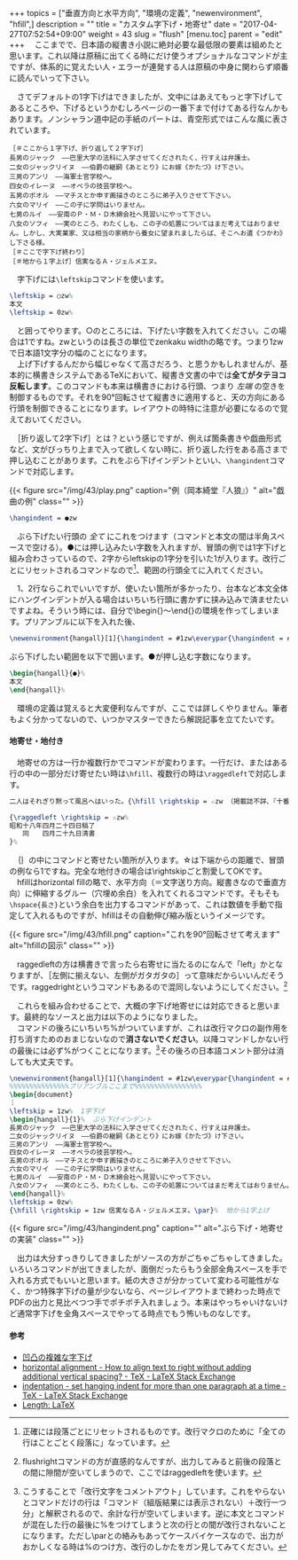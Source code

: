 +++
topics = ["垂直方向と水平方向", "環境の定義", "newenvironment", "hfill",]
description = ""
title = "カスタム字下げ・地寄せ"
date = "2017-04-27T07:52:54+09:00"
weight = 43
slug = "flush"
[menu.toc]
    parent = "edit"
+++
&#x3000;ここまでで、日本語の縦書き小説に絶対必要な最低限の要素は組めたと思います。これ以降は原稿に出てくる時にだけ使うオプショナルなコマンドが主ですが、体系的に覚えたい人・エラーが連発する人は原稿の中身に関わらず順番に読んでいって下さい。

　さてデフォルトの1字下げはできましたが、文中にはあえてもっと字下げしてあるところや、下げるというかむしろページの一番下まで付けてある行なんかもあります。ノンシャラン道中記の手紙のパートは、青空形式ではこんな風に表されています。

    ［＃ここから１字下げ、折り返して２字下げ］
    長男のジャック　――巴里大学の法科に入学させてくだされたく、行すえは弁護士。
    二女のジャックリイヌ　――伯爵の継嗣《あととり》にお嫁《かたづ》け下さい。
    三男のアンリ　――海軍士官学校へ。
    四女のイレーヌ　――オペラの技芸学校へ。
    五男のポオル　――マチスとか申す画描きのところに弟子入りさせて下さい。
    六女のマリイ　――この子に学問はいりません。
    七男のルイ　――安南のＰ・Ｍ・Ｄ木綿会社へ見習いにやって下さい。
    八女のソフィ　――実のところ、わたくしも、この子の処置についてはまだ考えてはおりません。しかし、大実業家、又は相当の家柄から養女に望まれましたらば、そこへお遣《つかわ》し下さる様。
    ［＃ここで字下げ終わり］
    ［＃地から１字上げ］信実なるＡ・ジェルメエヌ。

　字下げには`\leftskip`コマンドを使います。

```latex
\leftskip = ○zw%
本文
\leftskip = 0zw%
```

　と囲ってやります。○のところには、下げたい字数を入れてください。この場合は1ですね。zwというのは長さの単位でzenkaku widthの略です。つまり1zwで日本語1文字分の幅のことになります。  
　上げ下げするんだから幅じゃなくて高さだろう、と思うかもしれませんが、基本的に横書きシステムであるTeXにおいて、縦書き文書の中では**全てがタテヨコ反転します**。このコマンドも本来は横書きにおける行頭、つまり _左端_ の空きを制御するものです。それを90°回転させて縦書きに適用すると、天の方向にある行頭を制御できることになります。レイアウトの時特に注意が必要になるので覚えておいてください。

　［折り返して2字下げ］とは？という感じですが、例えば箇条書きや戯曲形式など、文がびっちり上まで入って欲しくない時に、折り返した行をある高さまで押し込むことがあります。これをぶら下げインデントといい、`\hangindent`コマンドで対応します。

{{< figure src="/img/43/play.png" caption="例（岡本綺堂『人狼』）" alt="戯曲の例" class="" >}}

```latex
\hangindent = ●zw
```

　ぶら下げたい行頭の _全て_ にこれをつけます（コマンドと本文の間は半角スペースで空ける）。●には押し込みたい字数を入れますが、冒頭の例では1字下げと組み合わさっているので、2字からleftskipの1字分を引いた1が入ります。改行ごとにリセットされるコマンドなので[^1]、範囲の行頭全てに入れてください。

　1、2行ならこれでいいですが、使いたい箇所が多かったり、台本など本文全体にハングインデントが入る場合はいちいち行頭に書かずに挟み込みで済ませたいですよね。そういう時には、自分で\begin{}～\end{}の環境を作ってしまいます。プリアンブルに以下を入れた後、

```latex
\newenvironment{hangall}[1]{\hangindent = #1zw\everypar{\hangindent = #1zw}}{}
```

ぶら下げしたい範囲を以下で囲います。●が押し込む字数になります。

```latex
\begin{hangall}{●}%
本文
\end{hangall}%
```

　環境の定義は覚えると大変便利なんですが、ここでは詳しくやりません。筆者もよく分かってないので、いつかマスターできたら解説記事を立てたいです。

#### 地寄せ・地付き
　地寄せの方は一行か複数行かでコマンドが変わります。一行だけ、またはある行の中の一部分だけ寄せたい時は`\hfill`、複数行の時は`\raggedleft`で対応します。

```latex
二人はそれぎり黙って風呂へはいった。{\hfill \rightskip = ☆zw （掲載誌不詳、『十番随筆』所収）\par}%

{\raggedleft \rightskip = ☆zw%
昭和十八年四月二十四日稿了
　　同　　四月二十九日清書
}%
```

　｛｝の中にコマンドと寄せたい箇所が入ります。☆は下端からの距離で、冒頭の例なら1ですね。完全な地付きの場合は\rightskipごと割愛してOKです。  
　hfillはhorizontal fillの略で、水平方向（＝文字送り方向。縦書きなので垂直方向）に伸縮するグルー（穴埋め余白）を入れてくれるコマンドです。そもそも`\hspace{長さ}`という余白を出力するコマンドがあって、これは数値を手動で指定して入れるものですが、hfillはその自動伸び縮み版というイメージです。

{{< figure src="/img/43/hfill.png" caption="これを90°回転させて考えます" alt="hfillの図示" class="" >}}

　raggedleftの方は横書きで言ったら右寄せに当たるのになんで「left」かとなりますが、［左側に揃えない、左側がガタガタの］って意味だからいいんだそうです。raggedrightというコマンドもあるので混同しないようにしてください。[^2]

　これらを組み合わせることで、大概の字下げ地寄せには対応できると思います。最終的なソースと出力は以下のようになりました。  
　コマンドの後ろにいちいち%がついていますが、これは改行マクロの副作用を打ち消すためのおまじないなので**消さないでください**。以降コマンドしかない行の最後には必ず%がつくことになります。[^3]その後ろの日本語コメント部分は消しても大丈夫です。

```latex
\newenvironment{hangall}[1]{\hangindent = #1zw\everypar{\hangindent = #1zw}}{}
%%%%%%%%%%%%%%%プリアンブルここまで%%%%%%%%%%%%%%%%%
\begin{document}
︙
\leftskip = 1zw%  1字下げ
\begin{hangall}{1}%  ぶら下げインデント
長男のジャック　――巴里大学の法科に入学させてくだされたく、行すえは弁護士。
二女のジャックリイヌ　――伯爵の継嗣《あととり》にお嫁《かたづ》け下さい。
三男のアンリ　――海軍士官学校へ。
四女のイレーヌ　――オペラの技芸学校へ。
五男のポオル　――マチスとか申す画描きのところに弟子入りさせて下さい。
六女のマリイ　――この子に学問はいりません。
七男のルイ　――安南のＰ・Ｍ・Ｄ木綿会社へ見習いにやって下さい。
八女のソフィ　――実のところ、わたくしも、この子の処置についてはまだ考えてはおりません。しかし、大実業家、又は相当の家柄から養女に望まれましたらば、そこへお遣《つかわ》し下さる様。
\end{hangall}%
\leftskip = 0zw%
{\hfill \rightskip = 1zw 信実なるＡ・ジェルメエヌ。\par}%  地から1字上げ
```

{{< figure src="/img/43/hangindent.png" caption="" alt="ぶら下げ・地寄せの実装" class="" >}}

　出力は大分すっきりしてきましたがソースの方がごちゃごちゃしてきました。いろいろコマンドが出てきましたが、面倒だったらもう全部全角スペースを手で入れる方式でもいいと思います。紙の大きさが分かっていて変わる可能性がなく、かつ特殊字下げの量が少ないなら、ページレイアウトまで終わった時点でPDFの出力と見比べつつ手でポチポチ入れましょう。本来はやっちゃいけないけど通常字下げを全角スペースでやってる時点でもう怖いものなしです。

[^1]: 正確には段落ごとにリセットされるものです。改行マクロのために「全ての行はことごとく段落に」なっています。
[^2]: flushrightコマンドの方が直感的なんですが、出力してみると前後の段落との間に隙間が空いてしまうので、ここではraggedleftを使います。
[^3]:こうすることで「改行文字をコメントアウト」しています。これをやらないとコマンドだけの行は「コマンド（組版結果には表示されない）＋改行一つ分」と解釈されるので、余計な行が空いてしまいます。逆に本文とコマンドが混在した行の最後に%をつけてしまうと次の行との間が改行されないことになります。ただし\parとの絡みもあってケースバイケースなので、出力がおかしくなる時は%のつけ方、改行のしかたをガン見してみてください。

#### 参考
- [凹凸の複雑な字下げ](http://www.aozora.gr.jp/annotation/layout_2.html#ototsu)
- [horizontal alignment - How to align text to right without adding additional vertical spacing? - TeX - LaTeX Stack Exchange](https://tex.stackexchange.com/questions/208898/how-to-align-text-to-right-without-adding-additional-vertical-spacing)
- [indentation - set hanging indent for more than one paragraph at a time - TeX - LaTeX Stack Exchange](https://tex.stackexchange.com/questions/60613/set-hanging-indent-for-more-than-one-paragraph-at-a-time)
- [Length: LaTeX](http://www.biwako.shiga-u.ac.jp/sensei/kumazawa/tex/length.html)

